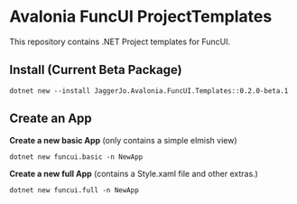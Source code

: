 # Avalonia FuncUI ProjectTemplates

This repository contains .NET Project templates for FuncUI. 

## Install (Current Beta Package)

```
dotnet new --install JaggerJo.Avalonia.FuncUI.Templates::0.2.0-beta.1
```

## Create an App

**Create a new basic App** (only contains a simple elmish view)

```
dotnet new funcui.basic -n NewApp
```

**Create a new full App** (contains a Style.xaml file and other extras.)

```
dotnet new funcui.full -n NewApp
```


